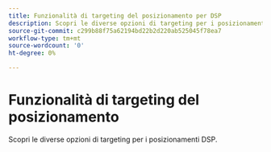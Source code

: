 ```yaml
---
title: Funzionalità di targeting del posizionamento per DSP
description: Scopri le diverse opzioni di targeting per i posizionamenti.
source-git-commit: c299b88f75a62194bd22b2d220ab525045f78ea7
workflow-type: tm+mt
source-wordcount: '0'
ht-degree: 0%

---
```


# Funzionalità di targeting del posizionamento

Scopri le diverse opzioni di targeting per i posizionamenti DSP.

<!--
>[!VIDEO]()
-->
